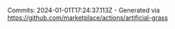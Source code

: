 Commits: 2024-01-01T17:24:37.113Z - Generated via https://github.com/marketplace/actions/artificial-grass
<br>
